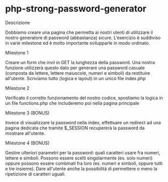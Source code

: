 # php-strong-password-generator

Descrizione

Dobbiamo creare una pagina che permetta ai nostri utenti di utilizzare il nostro generatore di password (abbastanza) sicure.
L'esercizio è suddiviso in varie milestone ed è molto importante svilupparle in modo ordinato.

Milestone 1

Creare un form che invii in GET la lunghezza della password. Una nostra funzione utilizzerà questo dato per generare una password casuale (composta da lettere, lettere maiuscole, numeri e simboli) da restituire all'utente.
Scriviamo tutto (logica e layout) in un unico file index.php

Milestone 2

Verificato il corretto funzionamento del nostro codice, spostiamo la logica in un file functions.php che includeremo poi nella pagina principale

Milestone 3 (BONUS)

Invece di visualizzare la password nella index, effettuare un redirect ad una pagina dedicata che tramite $_SESSION recupererà la password da mostrare all'utente.

Milestone 4 (BONUS)

Gestire ulteriori parametri per la password: quali caratteri usare fra numeri, lettere e simboli. Possono essere scelti singolarmente (es. solo numeri) oppure possono essere combinati fra loro (es. numeri e simboli, oppure tutti e tre insieme).
Dare all'utente anche la possibilità di permettere o meno la ripetizione di caratteri uguali.
